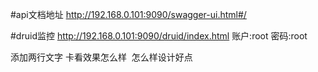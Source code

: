 #api文档地址
http://192.168.0.101:9090/swagger-ui.html#/


#druid监控
http://192.168.0.101:9090/druid/index.html
账户:root
密码:root

添加两行文字
卡看效果怎么样  怎么样设计好点
